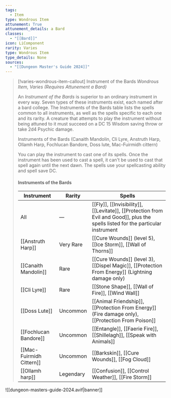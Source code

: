 ```yaml
---
tags:
  - Item
type: Wondrous Item
attunement: True
attunement_details: a Bard
classes:
  - "[[Bard]]"
icon: LiComponent
rarity: Varies
type: Wondrous Item
type_details: None
sources: 
  - "[[Dungeon Master's Guide 2024]]"
---
```

>[!varies-wondrous-item-callout] Instrument of the Bards
>_Wondrous Item, Varies (Requires Attunement a Bard)_
>
>An _Instrument of the Bards_ is superior to an ordinary instrument in every way. Seven types of these instruments exist, each named after a bard college. The Instruments of the Bards table lists the spells common to all instruments, as well as the spells specific to each one and its rarity. A creature that attempts to play the instrument without being attuned to it must succeed on a DC 15 Wisdom saving throw or take 2d4 Psychic damage.
>
>
>Instruments of the Bards (Canaith Mandolin, Cli Lyre, Anstruth Harp,  
>Ollamh Harp, Fochlucan Bandore, Doss lute, Mac-Fuirmidh cittern)
>
>You can play the instrument to cast one of its spells. Once the instrument has been used to cast a spell, it can't be used to cast that spell again until the next dawn. The spells use your spellcasting ability and spell save DC.
>
>#### Instruments of the Bards
>|Instrument|Rarity|Spells|
>|---|---|---|
>|All|—|[[Fly]], [[Invisibility]], [[Levitate]], [[Protection from Evil and Good]], plus the spells listed for the particular instrument|
>|[[Anstruth Harp]]|Very Rare|[[Cure Wounds]] (level 5), [[Ice Storm]], [[Wall of Thorns]]|
>|[[Canaith Mandolin]]|Rare|[[Cure Wounds]] (level 3), [[Dispel Magic]], [[Protection From Energy]] (Lightning damage only)|
>|[[Cli Lyre]]|Rare|[[Stone Shape]], [[Wall of Fire]], [[Wind Wall]]|
>|[[Doss Lute]]|Uncommon|[[Animal Friendship]], [[Protection From Energy]] (Fire damage only), [[Protection From Poison]]|
>|[[Fochlucan Bandore]]|Uncommon|[[Entangle]], [[Faerie Fire]], [[Shillelagh]], [[Speak with Animals]]|
>|[[Mac-Fuirmidh Cittern]]|Uncommon|[[Barkskin]], [[Cure Wounds]], [[Fog Cloud]]|
>|[[Ollamh harp]]|Legendary|[[Confusion]], [[Control Weather]], [[Fire Storm]]|
>


![[dungeon-masters-guide-2024.avif|banner]]